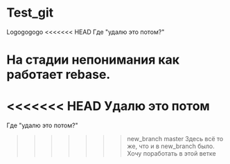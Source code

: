 # Test_git
Logogogogo
<<<<<<< HEAD
Где "удалю это потом?"

На стадии непонимания как работает rebase.
=======
<<<<<<< HEAD
Удалю это потом
=======
Где "удалю это потом?"
>>>>>>> new_branch
>>>>>>> master
Здесь всё то же, что и в new_branch было.
Хочу поработать в этой ветке

